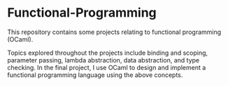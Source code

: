 # Functional-Programming
This repository contains some projects relating to functional programming (OCaml).<rb>

Topics explored throughout the projects include binding and scoping, parameter passing, lambda abstraction, data abstraction, and type checking.<rb>
In the final project, I use OCaml to design and implement a functional programming language using the above concepts.
